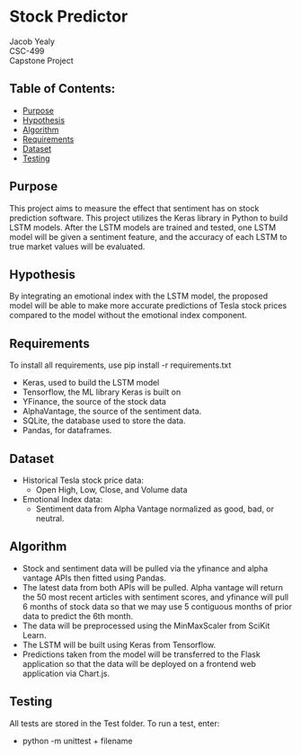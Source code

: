 # Stock Predictor
Jacob Yealy  
CSC-499  
Capstone Project

## Table of Contents:
- [Purpose](#purpose)
- [Hypothesis](#hypothesis)
- [Algorithm](#algorithm)
- [Requirements](#requirements)
- [Dataset](#dataset)
- [Testing](#testing)

## Purpose
This project aims to measure the effect that sentiment has on stock prediction software. 
This project utilizes the Keras library in Python to build LSTM models. 
After the LSTM models are trained and tested, one LSTM model will be given a sentiment feature, and the accuracy of each 
LSTM to true market values will be evaluated.

## Hypothesis
By integrating an emotional index with the LSTM model, 
the proposed model will be able to make more accurate predictions of Tesla stock prices compared to the model 
without the emotional index component.

## Requirements
To install all requirements, use pip install -r requirements.txt
* Keras, used to build the LSTM model
* Tensorflow, the ML library Keras is built on
* YFinance, the source of the stock data
* AlphaVantage, the source of the sentiment data.
* SQLite, the database used to store the data.
* Pandas, for dataframes.

## Dataset
* Historical Tesla stock price data: 
  * Open High, Low, Close, and Volume data
* Emotional Index data: 
  * Sentiment data from Alpha Vantage normalized as good, bad, or neutral.


## Algorithm
* Stock and sentiment data will be pulled via the yfinance and alpha vantage APIs then fitted using Pandas.
* The latest data from both APIs will be pulled. Alpha vantage will return the 50 most recent articles with sentiment scores,
and yfinance will pull 6 months of stock data so that we may use 5 contiguous months of prior data to predict the 6th month.
* The data will be preprocessed using the MinMaxScaler from SciKit Learn.
* The LSTM will be built using Keras from Tensorflow. 
* Predictions taken from the model will be transferred to the Flask application so that the data will be deployed
on a frontend web application via Chart.js.

## Testing
All tests are stored in the Test folder. To run a test, enter:
* python -m unittest + filename



